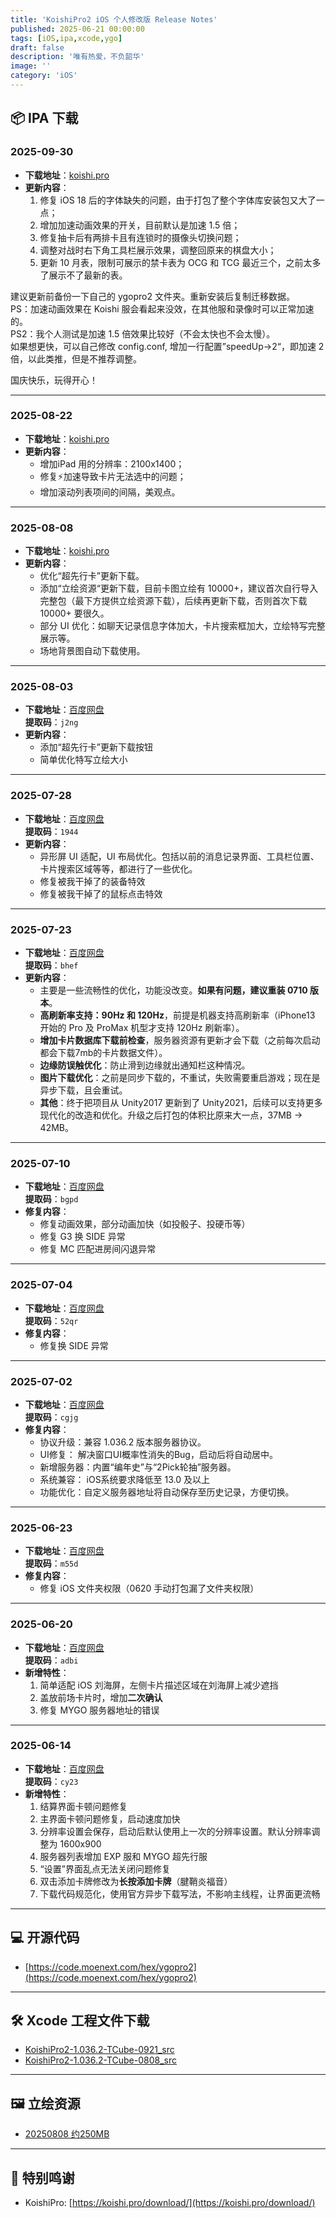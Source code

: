 ```yaml
---
title: 'KoishiPro2 iOS 个人修改版 Release Notes'
published: 2025-06-21 00:00:00
tags: [iOS,ipa,xcode,ygo]
draft: false
description: '唯有热爱，不负韶华'
image: ''
category: 'iOS'
---
```

## 📦 IPA 下载
### 2025-09-30
- **下载地址**：[koishi.pro](https://cdntx.moecube.com/ex/koishipro2-hex/release/KoishiPro2-1.036.2-TCube-0930.ipa)  
- **更新内容**：
  1. 修复 iOS 18 后的字体缺失的问题，由于打包了整个字体库安装包又大了一点；  
  2. 增加加速动画效果的开关，目前默认是加速 1.5 倍；  
  3. 修复抽卡后有两排卡且有连锁时的摄像头切换问题；  
  4. 调整对战时右下角工具栏展示效果，调整回原来的棋盘大小；  
  5. 更新 10 月表，限制可展示的禁卡表为 OCG 和 TCG 最近三个，之前太多了展示不了最新的表。  
  
建议更新前备份一下自己的 ygopro2 文件夹。重新安装后复制迁移数据。  
PS：加速动画效果在 Koishi 服会看起来没效，在其他服和录像时可以正常加速的。  
PS2：我个人测试是加速 1.5 倍效果比较好（不会太快也不会太慢）。  
如果想更快，可以自己修改 config.conf, 增加一行配置”speedUp->2“，即加速 2 倍，以此类推，但是不推荐调整。  

国庆快乐，玩得开心！

---

### 2025-08-22
- **下载地址**：[koishi.pro](https://koishi.pro/download/)  
- **更新内容**：
  - 增加iPad 用的分辨率：2100x1400；  
  - 修复⚡️加速导致卡片无法选中的问题；  
  - 增加滚动列表项间的间隔，美观点。  

---

### 2025-08-08
- **下载地址**：[koishi.pro](https://koishi.pro/download/)  
- **更新内容**：
  - 优化“超先行卡”更新下载。  
  - 添加“立绘资源“更新下载，目前卡图立绘有 10000+，建议首次自行导入完整包（最下方提供立绘资源下载），后续再更新下载，否则首次下载 10000+ 要很久。  
  - 部分 UI 优化：如聊天记录信息字体加大，卡片搜索框加大，立绘特写完整展示等。  
  - 场地背景图自动下载使用。  

---

### 2025-08-03
- **下载地址**：[百度网盘](https://pan.baidu.com/s/1wPX6qHSqq-GNQF9Rs0Bb2g?pwd=j2ng)  
  **提取码**：`j2ng`
- **更新内容**：
  - 添加“超先行卡”更新下载按钮
  - 简单优化特写立绘大小

---

### 2025-07-28
- **下载地址**：[百度网盘](https://pan.baidu.com/s/1WoY0Z44_GPmxPrLdTEVXfQ?pwd=1944)  
  **提取码**：`1944`
- **更新内容**：
  - 异形屏 UI 适配，UI 布局优化。包括以前的消息记录界面、工具栏位置、卡片搜索区域等等，都进行了一些优化。
  - 修复被我干掉了的装备特效
  - 修复被我干掉了的鼠标点击特效

---

### 2025-07-23
- **下载地址**：[百度网盘](https://pan.baidu.com/s/1gebCMbFMjPvM3e4sKinM3w?pwd=bhef)  
  **提取码**：`bhef`
- **更新内容**：
  - 主要是一些流畅性的优化，功能没改变。**如果有问题，建议重装 0710 版本**。
  - **高刷新率支持：90Hz 和 120Hz**，前提是机器支持高刷新率（iPhone13 开始的 Pro 及 ProMax 机型才支持 120Hz 刷新率）。
  - **增加卡片数据库下载前检查**，服务器资源有更新才会下载（之前每次启动都会下载7mb的卡片数据文件）。
  - **边缘防误触优化**：防止滑到边缘就出通知栏这种情况。
  - **图片下载优化**：之前是同步下载的，不重试，失败需要重启游戏；现在是异步下载，且会重试。
  - **其他**：终于把项目从 Unity2017 更新到了 Unity2021，后续可以支持更多现代化的改造和优化。升级之后打包的体积比原来大一点，37MB -> 42MB。

---

### 2025-07-10
- **下载地址**：[百度网盘](https://pan.baidu.com/s/1AqTVj6rsJ-d7AaffqmP8RQ?pwd=bgpd)  
  **提取码**：`bgpd`
- **修复内容**：
  - 修复动画效果，部分动画加快（如投骰子、投硬币等）
  - 修复 G3 换 SIDE 异常
  - 修复 MC 匹配进房间闪退异常

---

### 2025-07-04
- **下载地址**：[百度网盘](https://pan.baidu.com/s/1XxjjC7LZWpiXX1sOJRJIwg?pwd=52qr)  
  **提取码**：`52qr`
- **修复内容**：
  - 修复换 SIDE 异常

---

### 2025-07-02
- **下载地址**：[百度网盘](https://pan.baidu.com/s/1SazPfvPCoj_OkdEOQLfgFw?pwd=cgjg)  
  **提取码**：`cgjg`
- **修复内容**：
  - 协议升级：兼容 1.036.2 版本服务器协议。
  - UI修复： 解决窗口UI概率性消失的Bug，启动后将自动居中。
  - 新增服务器：内置“编年史”与“2Pick轮抽”服务器。
  - 系统兼容： iOS系统要求降低至 13.0 及以上
  - 功能优化：自定义服务器地址将自动保存至历史记录，方便切换。

---

### 2025-06-23
- **下载地址**：[百度网盘](https://pan.baidu.com/s/1lpDHhSkYnrkAvyW8iy2irA?pwd=m55d)  
  **提取码**：`m55d`
- **修复内容**：
  - 修复 iOS 文件夹权限（0620 手动打包漏了文件夹权限）

---

### 2025-06-20
- **下载地址**：[百度网盘](https://pan.baidu.com/s/19XpeszJYkC9RT9pffAyRpg?pwd=adbi)  
  **提取码**：`adbi`
- **新增特性**：
  1. 简单适配 iOS 刘海屏，左侧卡片描述区域在刘海屏上减少遮挡
  2. 盖放前场卡片时，增加**二次确认**
  3. 修复 MYGO 服务器地址的错误

---

### 2025-06-14
- **下载地址**：[百度网盘](https://pan.baidu.com/s/1Byf4LHb22tYzg0wVov-ZSQ?pwd=cy23)  
  **提取码**：`cy23`
- **新增特性**：
  1. 结算界面卡顿问题修复
  2. 主界面卡顿问题修复，启动速度加快
  3. 分辨率设置会保存，启动后默认使用上一次的分辨率设置。默认分辨率调整为 1600x900
  4. 服务器列表增加 EXP 服和 MYGO 超先行服
  5. “设置”界面乱点无法关闭问题修复
  6. 双击添加卡牌修改为**长按添加卡牌**（腱鞘炎福音）
  7. 下载代码规范化，使用官方异步下载写法，不影响主线程，让界面更流畅

---

## 💻 开源代码

- [https://code.moenext.com/hex/ygopro2](https://code.moenext.com/hex/ygopro2)

---

## 🛠 Xcode 工程文件下载
- [KoishiPro2-1.036.2-TCube-0921_src](http://cdntx.moecube.com/ex/koishipro2-hex/release/KoishiPro2-1.036.2-TCube-0921_src.zip)  
- [KoishiPro2-1.036.2-TCube-0808_src](http://cdntx.moecube.com/ex/koishipro2-hex/release/KoishiPro2-1.036.2-TCube-0808_src.zip)  

---

## 🖼️ 立绘资源
- [20250808 约250MB](http://cdntx.moecube.com/ex/koishipro2-hex/release/closeup_v1.zip)  

---

## 🙏 特别鸣谢

- KoishiPro: [https://koishi.pro/download/](https://koishi.pro/download/)
